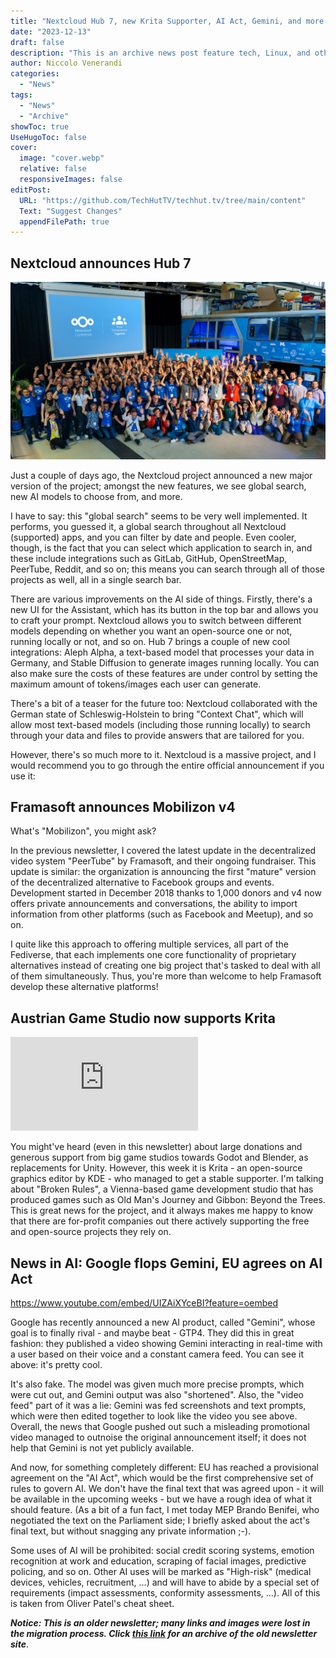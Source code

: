 ```yaml
---
title: "Nextcloud Hub 7, new Krita Supporter, AI Act, Gemini, and more!"
date: "2023-12-13"
draft: false
description: "This is an archive news post feature tech, Linux, and other open-source news. This is an older article that was part of a migration. There will be missing images, broken links, and potentially other issues."
author: Niccolo Venerandi
categories:
  - "News"
tags:
  - "News"
  - "Archive"
showToc: true
UseHugoToc: false
cover:
  image: "cover.webp"
  relative: false
  responsiveImages: false
editPost:
  URL: "https://github.com/TechHutTV/techhut.tv/tree/main/content"
  Text: "Suggest Changes"
  appendFilePath: true
---
```


## Nextcloud announces Hub 7

![Nextcloud-Conference-2023-group-photo](images/Nextcloud-Conference-2023-group-photo.jpg)

Just a couple of days ago, the Nextcloud project announced a new major version of the project; amongst the new features, we see global search, new AI models to choose from, and more.

I have to say: this "global search" seems to be very well implemented. It performs, you guessed it, a global search throughout all Nextcloud (supported) apps, and you can filter by date and people. Even cooler, though, is the fact that you can select which application to search in, and these include integrations such as GitLab, GitHub, OpenStreetMap, PeerTube, Reddit, and so on; this means you can search through all of those projects as well, all in a single search bar.

There are various improvements on the AI side of things. Firstly, there's a new UI for the Assistant, which has its button in the top bar and allows you to craft your prompt. Nextcloud allows you to switch between different models depending on whether you want an open-source one or not, running locally or not, and so on. Hub 7 brings a couple of new cool integrations: Aleph Alpha, a text-based model that processes your data in Germany, and Stable Diffusion to generate images running locally. You can also make sure the costs of these features are under control by setting the maximum amount of tokens/images each user can generate.

There's a bit of a teaser for the future too: Nextcloud collaborated with the German state of Schleswig-Holstein to bring "Context Chat", which will allow most text-based models (including those running locally) to search through your data and files to provide answers that are tailored for you.

However, there's so much more to it. Nextcloud is a massive project, and I would recommend you to go through the entire official announcement if you use it:

## Framasoft announces Mobilizon v4

What's "Mobilizon", you might ask?

In the previous newsletter, I covered the latest update in the decentralized video system "PeerTube" by Framasoft, and their ongoing fundraiser. This update is similar: the organization is announcing the first "mature" version of the decentralized alternative to Facebook groups and events. Development started in December 2018 thanks to 1,000 donors and v4 now offers private announcements and conversations, the ability to import information from other platforms (such as Facebook and Meetup), and so on.

I quite like this approach to offering multiple services, all part of the Fediverse, that each implements one core functionality of proprietary alternatives instead of creating one big project that's tasked to deal with all of them simultaneously. Thus, you're more than welcome to help Framasoft develop these alternative platforms!

## Austrian Game Studio now supports Krita

![Krita + Broken Rules](https://www.phoronix.net/image.php?id=2023&image=krita_broken_rules)

You might've heard (even in this newsletter) about large donations and generous support from big game studios towards Godot and Blender, as replacements for Unity. However, this week it is Krita - an open-source graphics editor by KDE - who managed to get a stable supporter. I'm talking about "Broken Rules", a Vienna-based game development studio that has produced games such as Old Man's Journey and Gibbon: Beyond the Trees. This is great news for the project, and it always makes me happy to know that there are for-profit companies out there actively supporting the free and open-source projects they rely on.

## News in AI: Google flops Gemini, EU agrees on AI Act

https://www.youtube.com/embed/UIZAiXYceBI?feature=oembed

Google has recently announced a new AI product, called "Gemini", whose goal is to finally rival - and maybe beat - GTP4. They did this in great fashion: they published a video showing Gemini interacting in real-time with a user based on their voice and a constant camera feed. You can see it above: it's pretty cool.

It's also fake. The model was given much more precise prompts, which were cut out, and Gemini output was also "shortened". Also, the "video feed" part of it was a lie: Gemini was fed screenshots and text prompts, which were then edited together to look like the video you see above. Overall, the news that Google pushed out such a misleading promotional video managed to outnoise the original announcement itself; it does not help that Gemini is not yet publicly available.

And now, for something completely different: EU has reached a provisional agreement on the "AI Act", which would be the first comprehensive set of rules to govern AI. We don't have the final text that was agreed upon - it will be available in the upcoming weeks - but we have a rough idea of what it should feature. (As a bit of a fun fact, I met today MEP Brando Benifei, who negotiated the text on the Parliament side; I briefly asked about the act's final text, but without snagging any private information ;-).

Some uses of AI will be prohibited: social credit scoring systems, emotion recognition at work and education, scraping of facial images, predictive policing, and so on. Other AI uses will be marked as "High-risk" (medical devices, vehicles, recruitment, ...) and will have to abide by a special set of requirements (impact assessments, conformity assessments, ...). All of this is taken from Oliver Patel's cheat sheet.

**_Notice: This is an older newsletter; many links and images were lost in the migration process. Click [this link](https://archive.techhut.tv/) for an archive of the old newsletter site_**.

